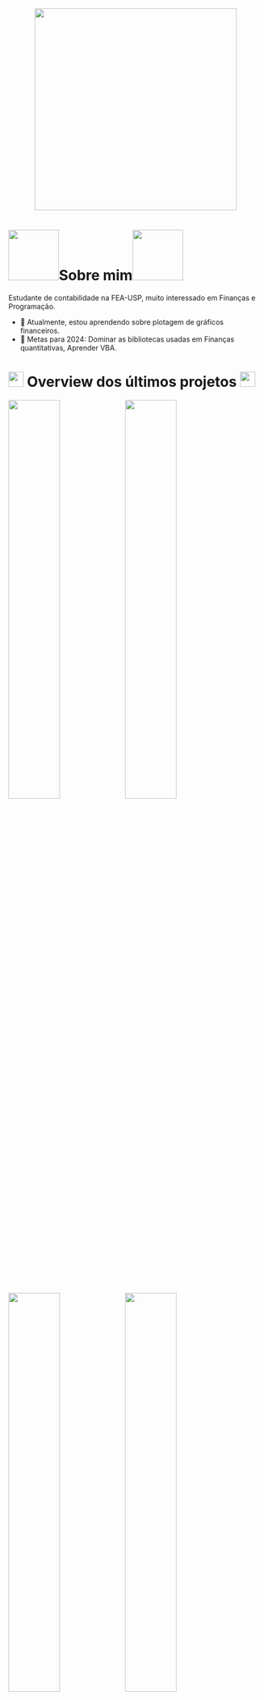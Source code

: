 <div align="center">
      <img src="https://user-images.githubusercontent.com/74038190/212284158-e840e285-664b-44d7-b79b-e264b5e54825.gif" width="400">
</div>

# <img src="https://user-images.githubusercontent.com/74038190/213866269-5d00981c-7c98-46d7-8a8e-16f462f15227.gif" width="100" />Sobre mim<img src="https://user-images.githubusercontent.com/74038190/213866269-5d00981c-7c98-46d7-8a8e-16f462f15227.gif" width="100" />
Estudante de contabilidade na FEA-USP, muito interessado em Finanças e Programação.<br>

- 🌱 Atualmente, estou aprendendo sobre plotagem de gráficos financeiros.
- 🎯 Metas para 2024: Dominar as bibliotecas usadas em Finanças quantitativas, Aprender VBA.

# <img src="https://user-images.githubusercontent.com/74038190/212284087-bbe7e430-757e-4901-90bf-4cd2ce3e1852.gif" width="30"> Overview dos últimos projetos <img src="https://user-images.githubusercontent.com/74038190/212284087-bbe7e430-757e-4901-90bf-4cd2ce3e1852.gif" width="30">

<img src="https://private-user-images.githubusercontent.com/130392183/357842977-40c40dfa-0f84-4ba2-96f1-0391b3b0f681.png?jwt=eyJhbGciOiJIUzI1NiIsInR5cCI6IkpXVCJ9.eyJpc3MiOiJnaXRodWIuY29tIiwiYXVkIjoicmF3LmdpdGh1YnVzZXJjb250ZW50LmNvbSIsImtleSI6ImtleTUiLCJleHAiOjE3MjQzNDcwNDQsIm5iZiI6MTcyNDM0Njc0NCwicGF0aCI6Ii8xMzAzOTIxODMvMzU3ODQyOTc3LTQwYzQwZGZhLTBmODQtNGJhMi05NmYxLTAzOTFiM2IwZjY4MS5wbmc_WC1BbXotQWxnb3JpdGhtPUFXUzQtSE1BQy1TSEEyNTYmWC1BbXotQ3JlZGVudGlhbD1BS0lBVkNPRFlMU0E1M1BRSzRaQSUyRjIwMjQwODIyJTJGdXMtZWFzdC0xJTJGczMlMkZhd3M0X3JlcXVlc3QmWC1BbXotRGF0ZT0yMDI0MDgyMlQxNzEyMjRaJlgtQW16LUV4cGlyZXM9MzAwJlgtQW16LVNpZ25hdHVyZT1kMjRlY2ZlMmRhOTEzYmY5ODBhMjIxMmUzYTdhMDcxYTYzZTlmNGNjYzY1ODEwNzc3MWYxY2Y4YjNmY2YzM2JmJlgtQW16LVNpZ25lZEhlYWRlcnM9aG9zdCZhY3Rvcl9pZD0wJmtleV9pZD0wJnJlcG9faWQ9MCJ9.m1fxCotC46Re52JeNimW4ZId31JoO_iqI3X5J8k35i8" width = "45%"></img>
<img src="https://private-user-images.githubusercontent.com/130392183/356821650-f50e5433-db7b-4627-b741-af3891604a1b.png?jwt=eyJhbGciOiJIUzI1NiIsInR5cCI6IkpXVCJ9.eyJpc3MiOiJnaXRodWIuY29tIiwiYXVkIjoicmF3LmdpdGh1YnVzZXJjb250ZW50LmNvbSIsImtleSI6ImtleTUiLCJleHAiOjE3MjQzNDcxNjEsIm5iZiI6MTcyNDM0Njg2MSwicGF0aCI6Ii8xMzAzOTIxODMvMzU2ODIxNjUwLWY1MGU1NDMzLWRiN2ItNDYyNy1iNzQxLWFmMzg5MTYwNGExYi5wbmc_WC1BbXotQWxnb3JpdGhtPUFXUzQtSE1BQy1TSEEyNTYmWC1BbXotQ3JlZGVudGlhbD1BS0lBVkNPRFlMU0E1M1BRSzRaQSUyRjIwMjQwODIyJTJGdXMtZWFzdC0xJTJGczMlMkZhd3M0X3JlcXVlc3QmWC1BbXotRGF0ZT0yMDI0MDgyMlQxNzE0MjFaJlgtQW16LUV4cGlyZXM9MzAwJlgtQW16LVNpZ25hdHVyZT04MTlkYjNkNjUxODRlNzk3ZTE0NGRjMDQ1Y2ViNWMyM2QzMmMzOWU4YzE4YzlmYWQ2ZmY2MzMzMDhlZTBiYjE2JlgtQW16LVNpZ25lZEhlYWRlcnM9aG9zdCZhY3Rvcl9pZD0wJmtleV9pZD0wJnJlcG9faWQ9MCJ9.rRBplvC-WI-bcWw0G8jcRq7K5Cnc6Y-9c2wWfNZHL9A" width = "45%"></img>


<img src="https://private-user-images.githubusercontent.com/130392183/356819487-1a818548-004c-4886-b442-7655e33c6b38.png?jwt=eyJhbGciOiJIUzI1NiIsInR5cCI6IkpXVCJ9.eyJpc3MiOiJnaXRodWIuY29tIiwiYXVkIjoicmF3LmdpdGh1YnVzZXJjb250ZW50LmNvbSIsImtleSI6ImtleTUiLCJleHAiOjE3MjQzNDcxOTUsIm5iZiI6MTcyNDM0Njg5NSwicGF0aCI6Ii8xMzAzOTIxODMvMzU2ODE5NDg3LTFhODE4NTQ4LTAwNGMtNDg4Ni1iNDQyLTc2NTVlMzNjNmIzOC5wbmc_WC1BbXotQWxnb3JpdGhtPUFXUzQtSE1BQy1TSEEyNTYmWC1BbXotQ3JlZGVudGlhbD1BS0lBVkNPRFlMU0E1M1BRSzRaQSUyRjIwMjQwODIyJTJGdXMtZWFzdC0xJTJGczMlMkZhd3M0X3JlcXVlc3QmWC1BbXotRGF0ZT0yMDI0MDgyMlQxNzE0NTVaJlgtQW16LUV4cGlyZXM9MzAwJlgtQW16LVNpZ25hdHVyZT1mNzE4MDBlMTc2MDEwNGMwM2VmYWU5ZjUyMGMzODdhMmQyZmJkMjA1ZjVhODI0OTFhYjUxNWQ5M2Y2NzhkNzRjJlgtQW16LVNpZ25lZEhlYWRlcnM9aG9zdCZhY3Rvcl9pZD0wJmtleV9pZD0wJnJlcG9faWQ9MCJ9.YM1fCQQUGIkxZTJbU1ifVA4mhOG_7VsQq15HVXhPhwE" width = "45%"></img>
<img src="https://private-user-images.githubusercontent.com/130392183/356818418-ae7154dd-0428-4a20-a1a3-75a7eed0daa6.png?jwt=eyJhbGciOiJIUzI1NiIsInR5cCI6IkpXVCJ9.eyJpc3MiOiJnaXRodWIuY29tIiwiYXVkIjoicmF3LmdpdGh1YnVzZXJjb250ZW50LmNvbSIsImtleSI6ImtleTUiLCJleHAiOjE3MjQzNDcyMTgsIm5iZiI6MTcyNDM0NjkxOCwicGF0aCI6Ii8xMzAzOTIxODMvMzU2ODE4NDE4LWFlNzE1NGRkLTA0MjgtNGEyMC1hMWEzLTc1YTdlZWQwZGFhNi5wbmc_WC1BbXotQWxnb3JpdGhtPUFXUzQtSE1BQy1TSEEyNTYmWC1BbXotQ3JlZGVudGlhbD1BS0lBVkNPRFlMU0E1M1BRSzRaQSUyRjIwMjQwODIyJTJGdXMtZWFzdC0xJTJGczMlMkZhd3M0X3JlcXVlc3QmWC1BbXotRGF0ZT0yMDI0MDgyMlQxNzE1MThaJlgtQW16LUV4cGlyZXM9MzAwJlgtQW16LVNpZ25hdHVyZT1hZTdkMDU5OWU1YjUyY2ZiZTdjNWUwYzY0NmE2YTMyZWU1YmU1YTRlMGVlNzRmZDRiYjBmNTZkZWEzODkxMzZhJlgtQW16LVNpZ25lZEhlYWRlcnM9aG9zdCZhY3Rvcl9pZD0wJmtleV9pZD0wJnJlcG9faWQ9MCJ9.QYTxn6TJ6GiYkq0bctBSgVk_q8OcILQZKvx4H7VFDbs" width = "45%"></img>


# 🌐 Social:
[<img src="https://user-images.githubusercontent.com/74038190/235294012-0a55e343-37ad-4b0f-924f-c8431d9d2483.gif" width="50">](https://www.linkedin.com/in/jos%C3%A9-eduardo-z123/)
[<img src="https://user-images.githubusercontent.com/74038190/235294013-a33e5c43-a01c-43f6-b44d-a406d8b4ab75.gif" width="50">](https://www.instagram.com/jose_sarrico/)


# 💻 Tech Stack:
<div align="center">
      <img src="https://user-images.githubusercontent.com/74038190/212257472-08e52665-c503-4bd9-aa20-f5a4dae769b5.gif" width="100">
      <img src="https://user-images.githubusercontent.com/74038190/212257468-1e9a91f1-b626-4baa-b15d-5c385dfa7ed2.gif" width="100">
      <img src="https://user-images.githubusercontent.com/74038190/212257465-7ce8d493-cac5-494e-982a-5a9deb852c4b.gif" width="100">

</div>



# 📊 GitHub Status:
![](https://github-readme-stats.vercel.app/api?username=joseeduardo7474&theme=aura_dark&hide_border=false&include_all_commits=false&count_private=false)
<img src="https://user-images.githubusercontent.com/74038190/221352987-68da234d-4d62-4e9d-9d7f-098dc657c2dc.gif" width="260">




# 🔝 Contribuição em repositórios:
![](https://github-contributor-stats.vercel.app/api?username=joseeduardo7474&limit=5&theme=radical&combine_all_yearly_contributions=true) 
<img src="https://user-images.githubusercontent.com/74038190/229223263-cf2e4b07-2615-4f87-9c38-e37600f8381a.gif" width="200">

<img1 src="https://user-images.githubusercontent.com/74038190/221352987-68da234d-4d62-4e9d-9d7f-098dc657c2dc.gif" width="400">

---

[![](https://visitcount.itsvg.in/api?id=joseeduardo7474&icon=7&color=4)](https://visitcount.itsvg.in)


<img src="https://github.com/Anmol-Baranwal/Cool-GIFs-For-GitHub/assets/74038190/d48893bd-0757-481c-8d7e-ba3e163feae7" />
<!-- Proudly created with GPRM ( https://gprm.itsvg.in ) -->
